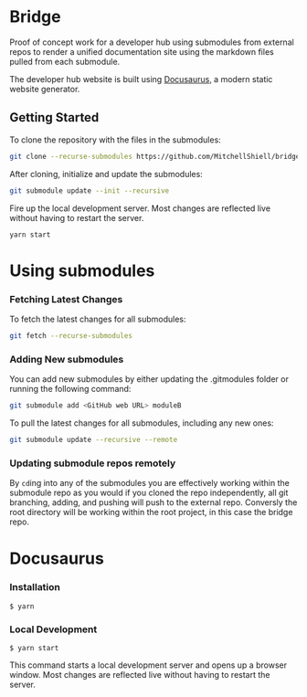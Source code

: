 # Bridge

Proof of concept work for a developer hub using submodules from external repos to render a unified documentation site using the markdown files pulled from each submodule. 

The developer hub website is built using [Docusaurus](https://docusaurus.io/), a modern static website generator.

## Getting Started

To clone the repository with the files in the submodules:

```bash
git clone --recurse-submodules https://github.com/MitchellShiell/bridge.git
```

After cloning, initialize and update the submodules:

```bash
git submodule update --init --recursive
```

Fire up the local development server. Most changes are reflected live without having to restart the server.

```
yarn start
```

# Using submodules

### Fetching Latest Changes

To fetch the latest changes for all submodules:

```bash
git fetch --recurse-submodules
```

### Adding New submodules

You can add new submodules by either updating the .gitmodules folder or running the following command:

```bash
git submodule add <GitHub web URL> moduleB
```

To pull the latest changes for all submodules, including any new ones:

```bash
git submodule update --recursive --remote
```

### Updating submodule repos remotely

By `cd`ing into any of the submodules you are effectively working within the submodule repo as you would if you cloned the repo independently, all git branching, adding, and pushing will push to the external repo. Conversly the root directory will be working within the root project, in this case the bridge repo.

# Docusaurus

### Installation

```
$ yarn
```

### Local Development

```
$ yarn start
```

This command starts a local development server and opens up a browser window. Most changes are reflected live without having to restart the server.
